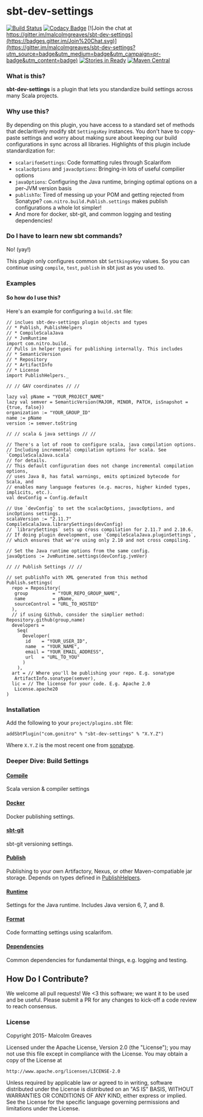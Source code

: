 # sbt-dev-settings #
[![Build Status](https://travis-ci.org/malcolmgreaves/sbt-dev-settings.svg?branch=master)](https://travis-ci.org/malcolmgreaves/sbt-dev-settings) [![Codacy Badge](https://api.codacy.com/project/badge/54e884abc2f641b6bac0e22029c3366e)](https://www.codacy.com/app/malcolmgreaves/sbt-dev-settings) [![Join the chat at https://gitter.im/malcolmgreaves/sbt-dev-settings](https://badges.gitter.im/Join%20Chat.svg)](https://gitter.im/malcolmgreaves/sbt-dev-settings?utm_source=badge&utm_medium=badge&utm_campaign=pr-badge&utm_content=badge) [![Stories in Ready](https://badge.waffle.io/malcolmgreaves/sbt-dev-settings.png?label=ready&title=Ready)](https://waffle.io/malcolmgreaves/sbt-dev-settings) [![Maven Central](https://maven-badges.herokuapp.com/maven-central/com.gonitro/sbt-dev-settings/badge.svg?style=plastic)](https://maven-badges.herokuapp.com/maven-central/com.gonitro/sbt-dev-settings)

### What is this?

**sbt-dev-settings** is a plugin that lets you standardize build settings across many Scala projects. 

### Why use this? 
 
By depending on this plugin, you have access to a standard set of methods that declaritively modify sbt `SettingsKey` instances. You don't have to copy-paste settings and worry about making sure about keeping our build configurations in sync across all libraries. Highlights of this plugin include standardization for:

* `scalarifomSettings`: Code formatting rules through Scalarifom 
* `scalacOptions` and `javacOptions`: Bringing-in lots of useful compilier options
* `javaOptions`: Configuring the Java runtime, bringing optimal options on a per-JVM version basis
* `publishTo`: Tired of messing up your POM and getting rejected from Sonatype? `com.nitro.build.Publish.settings` makes publish configurations a whole lot simpler!
* And more for docker, sbt-git, and common logging and testing dependencies!

### Do I have to learn new sbt commands?

No! (yay!)

This plugin only configures common sbt `SettkingsKey` values. So you can continue using `compile`, `test`, `publish` in sbt just as you used to.

### Examples

#### So how do I use this?

Here's an example for configuring a `build.sbt` file:

    // inclues sbt-dev-settings plugin objects and types
    // * Publish, PublishHelpers
    // * CompileScalaJava
    // * JvmRuntime
    import com.nitro.build._        
    // Pulls in helper types for publishing internally. This includes
    // * SemanticVersion
    // * Repository
    // * ArtifactInfo
    // * License
    import PublishHelpers._   
    
    // // GAV coordinates // //
    
    lazy val pName = "YOUR_PROJECT_NAME"
    lazy val semver = SemanticVersion(MAJOR, MINOR, PATCH, isSnapshot = {true, false})
    organization := "YOUR_GROUP_ID"
    name := pName
    version := semver.toString
    
    // // scala & java settings // //
    
    // There's a lot of room to configure scala, java compilation options.
    // Including incremental compilation options for scala. See `CompileScalaJava.scala`
    // for details.
    // This default configuration does not change incremental compilation options,
    // uses Java 8, has fatal warnings, emits optimized bytecode for Scala, and
    // enables many language features (e.g. macros, higher kinded types, implicits, etc.).
    val devConfig = Config.default
    
    // Use `devConfig` to set the scalacOptions, javacOptions, and incOptions settings.
    scalaVersion := "2.11.7"
    CompileScalaJava.librarySettings(devConfig)
    // `librarySettings` sets up cross compilation for 2.11.7 and 2.10.6.
    // If doing plugin development, use `CompileScalaJava.pluginSettings`,
    // which ensures that we're using only 2.10 and not cross compiling.
    
    // Set the Java runtime options from the same config.
    javaOptions := JvmRuntime.settings(devConfig.jvmVer)
    
    // // Publish Settings // //
    
    // set publishTo with XML generated from this method
    Publish.settings(
      repo = Repository(
       group         = "YOUR_REPO_GROUP_NAME", 
       name          = pName,
       sourceControl = "URL_TO_HOSTED"
      ), 
      // if using Github, consider the simplier method: Repository.github(group,name)
      developers =
        Seq(
          Developer(
           id    = "YOUR_USER_ID",
           name  = "YOUR_NAME",
           email = "YOUR_EMAIL_ADDRESS",
           url   = "URL_TO_YOU"
          )
        ),
      art = // Where you'll be publishing your repo. E.g. sonatype
       ArtifactInfo.sonatype(semver),
      lic = // The license for your code. E.g. Apache 2.0
       License.apache20
    )

### Installation

Add the following to your `project/plugins.sbt` file:

    addSbtPlugin("com.gonitro" % "sbt-dev-settings" % "X.Y.Z")

Where `X.Y.Z` is the most recent one from [sonatype](https://oss.sonatype.org/content/repositories/releases/com/gonitro/sbt-dev-settings_2.10_0.13/).

### Deeper Dive: Build Settings

#### [Compile](https://github.com/malcolmgreaves/sbt-dev-settings/blob/master/src/main/scala/com/malcolmgreaves/build/CompileScalaJava.scala)

Scala version & compiler settings

#### [Docker](https://github.com/malcolmgreaves/sbt-dev-settings/blob/master/src/main/scala/com/malcolmgreaves/build/Docker.scala)

Docker publishing settings.

#### [sbt-git](https://github.com/malcolmgreaves/sbt-dev-settings/blob/master/src/main/scala/com/malcolmgreaves/build/SbtGit.scala)

sbt-git versioning settings.

#### [Publish](https://github.com/malcolmgreaves/sbt-dev-settings/blob/master/src/main/scala/com/malcolmgreaves/build/Publish.scala)

Publishing to your own Artifactory, Nexus, or other Maven-compatiable jar storage. Depends on types defined in [PublishHelpers](https://github.com/malcolmgreaves/sbt-dev-settings/blob/master/src/main/scala/com/malcolmgreaves/build/PublishHelpers.scala).

#### [Runtime](https://github.com/malcolmgreaves/sbt-dev-settings/blob/master/src/main/scala/com/malcolmgreaves/build/JvmRuntime.scala)

Settings for the Java runtime. Includes Java version 6, 7, and 8.

#### [Format](https://github.com/malcolmgreaves/sbt-dev-settings/blob/master/src/main/scala/com/malcolmgreaves/build/CodeFormat.scala)

Code formatting settings using scalarifom.

#### [Dependencies](https://github.com/malcolmgreaves/sbt-dev-settings/blob/master/src/main/scala/com/malcolmgreaves/build/Dependencies.scala)

Common dependencies for fundamental things, e.g. logging and testing.

## How Do I Contribute?

We welcome all pull requests! We <3 this software; we want it to be used and be useful. Please submit a PR for any changes to kick-off a code review to reach consensus.

### License

Copyright 2015- Malcolm Greaves

Licensed under the Apache License, Version 2.0 (the "License");
you may not use this file except in compliance with the License.
You may obtain a copy of the License at

    http://www.apache.org/licenses/LICENSE-2.0

Unless required by applicable law or agreed to in writing, software
distributed under the License is distributed on an "AS IS" BASIS,
WITHOUT WARRANTIES OR CONDITIONS OF ANY KIND, either express or implied.
See the License for the specific language governing permissions and
limitations under the License.
